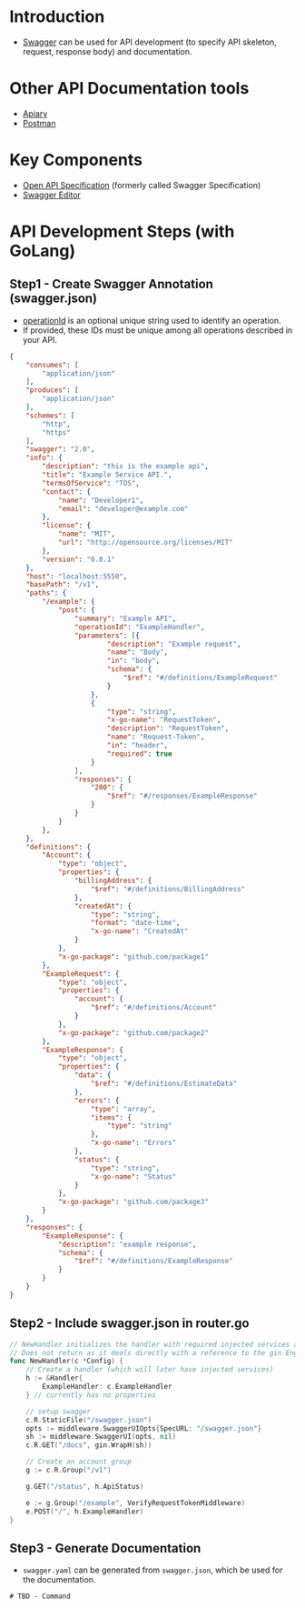 # Introduction
- [Swagger](https://swagger.io/) can be used for API development (to specify API skeleton, request, response body) and documentation.

# Other API Documentation tools
- [Apiary](https://apiary.io/)
- [Postman](https://github.com/Anshul619/Testing-QA/blob/main/Tools/Postman.md)

# Key Components
- [Open API Specification](OpenAPISpec.md) (formerly called Swagger Specification)
- [Swagger Editor](https://editor-next.swagger.io/)

# API Development Steps (with GoLang)

## Step1 - Create Swagger Annotation (swagger.json)
- [operationId](https://swagger.io/docs/specification/paths-and-operations/) is an optional unique string used to identify an operation. 
- If provided, these IDs must be unique among all operations described in your API.

````json
{
	"consumes": [
		"application/json"
	],
	"produces": [
		"application/json"
	],
	"schemes": [
		"http",
		"https"
	],
	"swagger": "2.0",
	"info": {
		"description": "this is the example api",
		"title": "Example Service API.",
		"termsOfService": "TOS",
		"contact": {
			"name": "Developer1",
			"email": "developer@example.com"
		},
		"license": {
			"name": "MIT",
			"url": "http://opensource.org/licenses/MIT"
		},
		"version": "0.0.1"
	},
	"host": "localhost:5550",
	"basePath": "/v1",
	"paths": {
		"/example": {
			"post": {
				"summary": "Example API",
				"operationId": "ExampleHandler",
				"parameters": [{
						"description": "Example request",
						"name": "Body",
						"in": "body",
						"schema": {
							"$ref": "#/definitions/ExampleRequest"
						}
					},
					{
						"type": "string",
						"x-go-name": "RequestToken",
						"description": "RequestToken",
						"name": "Request-Token",
						"in": "header",
						"required": true
					}
				],
				"responses": {
					"200": {
						"$ref": "#/responses/ExampleResponse"
					}
				}
			}
		},
	},
	"definitions": {
		"Account": {
			"type": "object",
			"properties": {
				"billingAddress": {
					"$ref": "#/definitions/BillingAddress"
				},
				"createdAt": {
					"type": "string",
					"format": "date-time",
					"x-go-name": "CreatedAt"
				}
			},
			"x-go-package": "github.com/package1"
		},
		"ExampleRequest": {
			"type": "object",
			"properties": {
				"account": {
					"$ref": "#/definitions/Account"
				}
			},
			"x-go-package": "github.com/package2"
		},
		"ExampleResponse": {
			"type": "object",
			"properties": {
				"data": {
					"$ref": "#/definitions/EstimateData"
				},
				"errors": {
					"type": "array",
					"items": {
						"type": "string"
					},
					"x-go-name": "Errors"
				},
				"status": {
					"type": "string",
					"x-go-name": "Status"
				}
			},
			"x-go-package": "github.com/package3"
		}
	},
	"responses": {
		"ExampleResponse": {
			"description": "example response",
			"schema": {
				"$ref": "#/definitions/ExampleResponse"
			}
		}
	}
}
````

## Step2 - Include swagger.json in router.go

````go
// NewHandler initializes the handler with required injected services along with http routes
// Does not return as it deals directly with a reference to the gin Engine
func NewHandler(c *Config) {
	// Create a handler (which will later have injected services)
	h := &Handler{
		ExampleHandler: c.ExampleHandler
	} // currently has no properties

	// setup swagger
	c.R.StaticFile("/swagger.json")
	opts := middleware.SwaggerUIOpts{SpecURL: "/swagger.json"}
	sh := middleware.SwaggerUI(opts, nil)
	c.R.GET("/docs", gin.WrapH(sh))

	// Create an account group
	g := c.R.Group("/v1")

	g.GET("/status", h.ApiStatus)

	e := g.Group("/example", VerifyRequestTokenMiddleware)
	e.POST("/", h.ExampleHandler)
}
````

## Step3 - Generate Documentation
- `swagger.yaml` can be generated from `swagger.json`, which be used for the documentation.

````script
# TBD - Command
````

